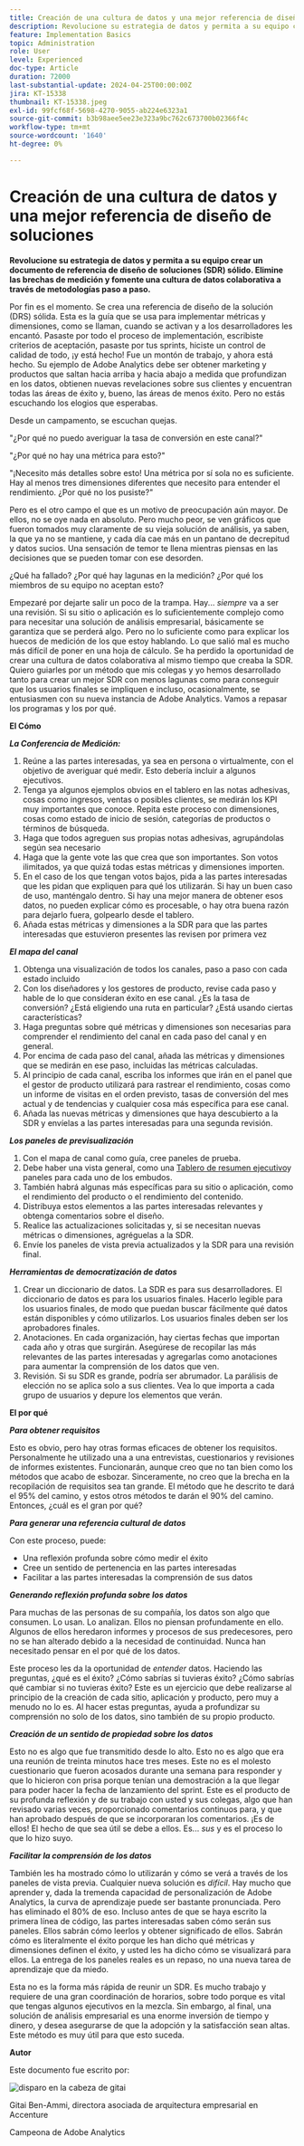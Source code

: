 ```yaml
---
title: Creación de una cultura de datos y una mejor referencia de diseño de soluciones
description: Revolucione su estrategia de datos y permita a su equipo crear un documento sólido de referencia de diseño de la solución (DRS). Elimine las brechas de medición y fomente una cultura de datos colaborativa a través de metodologías paso a paso.
feature: Implementation Basics
topic: Administration
role: User
level: Experienced
doc-type: Article
duration: 72000
last-substantial-update: 2024-04-25T00:00:00Z
jira: KT-15338
thumbnail: KT-15338.jpeg
exl-id: 99fcf68f-5698-4270-9055-ab224e6323a1
source-git-commit: b3b98aee5ee23e323a9bc762c673700b02366f4c
workflow-type: tm+mt
source-wordcount: '1640'
ht-degree: 0%

---
```


# Creación de una cultura de datos y una mejor referencia de diseño de soluciones

**Revolucione su estrategia de datos y permita a su equipo crear un documento de referencia de diseño de soluciones (SDR) sólido. Elimine las brechas de medición y fomente una cultura de datos colaborativa a través de metodologías paso a paso.**

Por fin es el momento. Se crea una referencia de diseño de la solución (DRS) sólida. Esta es la guía que se usa para implementar métricas y dimensiones, como se llaman, cuando se activan y a los desarrolladores les encantó. Pasaste por todo el proceso de implementación, escribiste criterios de aceptación, pasaste por tus sprints, hiciste un control de calidad de todo, ¡y está hecho! Fue un montón de trabajo, y ahora está hecho. Su ejemplo de Adobe Analytics debe ser obtener marketing y productos que saltan hacia arriba y hacia abajo a medida que profundizan en los datos, obtienen nuevas revelaciones sobre sus clientes y encuentran todas las áreas de éxito y, bueno, las áreas de menos éxito. Pero no estás escuchando los elogios que esperabas.

Desde un campamento, se escuchan quejas.

&quot;¿Por qué no puedo averiguar la tasa de conversión en este canal?&quot;

&quot;¿Por qué no hay una métrica para esto?&quot;

&quot;¡Necesito más detalles sobre esto! Una métrica por sí sola no es suficiente. Hay al menos tres dimensiones diferentes que necesito para entender el rendimiento. ¿Por qué no los pusiste?&quot;

Pero es el otro campo el que es un motivo de preocupación aún mayor. De ellos, no se oye nada en absoluto. Pero mucho peor, se ven gráficos que fueron tomados muy claramente de su vieja solución de análisis, ya saben, la que ya no se mantiene, y cada día cae más en un pantano de decrepitud y datos sucios. Una sensación de temor te llena mientras piensas en las decisiones que se pueden tomar con ese desorden.

¿Qué ha fallado? ¿Por qué hay lagunas en la medición? ¿Por qué los miembros de su equipo no aceptan esto?

Empezaré por dejarte salir un poco de la trampa. Hay... *siempre* va a ser una revisión. Si su sitio o aplicación es lo suficientemente complejo como para necesitar una solución de análisis empresarial, básicamente se garantiza que se perderá algo. Pero no lo suficiente como para explicar los huecos de medición de los que estoy hablando. Lo que salió mal es mucho más difícil de poner en una hoja de cálculo. Se ha perdido la oportunidad de crear una cultura de datos colaborativa al mismo tiempo que creaba la SDR. Quiero guiarles por un método que mis colegas y yo hemos desarrollado tanto para crear un mejor SDR con menos lagunas como para conseguir que los usuarios finales se impliquen e incluso, ocasionalmente, se entusiasmen con su nueva instancia de Adobe Analytics. Vamos a repasar los programas y los por qué.

**El Cómo**

***La Conferencia de Medición:***

1. Reúne a las partes interesadas, ya sea en persona o virtualmente, con el objetivo de averiguar qué medir. Esto debería incluir a algunos ejecutivos.
1. Tenga ya algunos ejemplos obvios en el tablero en las notas adhesivas, cosas como ingresos, ventas o posibles clientes, se medirán los KPI muy importantes que conoce. Repita este proceso con dimensiones, cosas como estado de inicio de sesión, categorías de productos o términos de búsqueda.
1. Haga que todos agreguen sus propias notas adhesivas, agrupándolas según sea necesario
1. Haga que la gente vote las que crea que son importantes. Son votos ilimitados, ya que quizá todas estas métricas y dimensiones importen.
1. En el caso de los que tengan votos bajos, pida a las partes interesadas que les pidan que expliquen para qué los utilizarán. Si hay un buen caso de uso, manténgalo dentro. Si hay una mejor manera de obtener esos datos, no pueden explicar cómo es procesable, o hay otra buena razón para dejarlo fuera, golpearlo desde el tablero.
1. Añada estas métricas y dimensiones a la SDR para que las partes interesadas que estuvieron presentes las revisen por primera vez

***El mapa del canal***

1. Obtenga una visualización de todos los canales, paso a paso con cada estado incluido
1. Con los diseñadores y los gestores de producto, revise cada paso y hable de lo que consideran éxito en ese canal. ¿Es la tasa de conversión? ¿Está eligiendo una ruta en particular? ¿Está usando ciertas características?
1. Haga preguntas sobre qué métricas y dimensiones son necesarias para comprender el rendimiento del canal en cada paso del canal y en general.
1. Por encima de cada paso del canal, añada las métricas y dimensiones que se medirán en ese paso, incluidas las métricas calculadas.
1. Al principio de cada canal, escriba los informes que irán en el panel que el gestor de producto utilizará para rastrear el rendimiento, cosas como un informe de visitas en el orden previsto, tasas de conversión del mes actual y de tendencias y cualquier cosa más específica para ese canal.
1. Añada las nuevas métricas y dimensiones que haya descubierto a la SDR y envíelas a las partes interesadas para una segunda revisión.

***Los paneles de previsualización***

1. Con el mapa de canal como guía, cree paneles de prueba.
1. Debe haber una vista general, como una [Tablero de resumen ejecutivo](driving-success-with-executive-summary-dashboards.md)y paneles para cada uno de los embudos.
1. También habrá algunas más específicas para su sitio o aplicación, como el rendimiento del producto o el rendimiento del contenido.
1. Distribuya estos elementos a las partes interesadas relevantes y obtenga comentarios sobre el diseño.
1. Realice las actualizaciones solicitadas y, si se necesitan nuevas métricas o dimensiones, agréguelas a la SDR.
1. Envíe los paneles de vista previa actualizados y la SDR para una revisión final.

***Herramientas de democratización de datos***

1. Crear un diccionario de datos. La SDR es para sus desarrolladores. El diccionario de datos es para los usuarios finales. Hacerlo legible para los usuarios finales, de modo que puedan buscar fácilmente qué datos están disponibles y cómo utilizarlos. Los usuarios finales deben ser los aprobadores finales.
1. Anotaciones. En cada organización, hay ciertas fechas que importan cada año y otras que surgirán. Asegúrese de recopilar las más relevantes de las partes interesadas y agregarlas como anotaciones para aumentar la comprensión de los datos que ven.
1. Revisión. Si su SDR es grande, podría ser abrumador. La parálisis de elección no se aplica solo a sus clientes. Vea lo que importa a cada grupo de usuarios y depure los elementos que verán.

**El por qué**

***Para obtener requisitos***

Esto es obvio, pero hay otras formas eficaces de obtener los requisitos. Personalmente he utilizado una a una entrevistas, cuestionarios y revisiones de informes existentes. Funcionarán, aunque creo que no tan bien como los métodos que acabo de esbozar. Sinceramente, no creo que la brecha en la recopilación de requisitos sea tan grande. El método que he descrito te dará el 95% del camino, y estos otros métodos te darán el 90% del camino. Entonces, ¿cuál es el gran por qué?

***Para generar una referencia cultural de datos***

Con este proceso, puede:

- Una reflexión profunda sobre cómo medir el éxito
- Cree un sentido de pertenencia en las partes interesadas
- Facilitar a las partes interesadas la comprensión de sus datos

***Generando reflexión profunda sobre los datos***

Para muchas de las personas de su compañía, los datos son algo que consumen. Lo usan. Lo analizan. Ellos no piensan profundamente en ello. Algunos de ellos heredaron informes y procesos de sus predecesores, pero no se han alterado debido a la necesidad de continuidad. Nunca han necesitado pensar en el por qué de los datos.

Este proceso les da la oportunidad de *entender* datos. Haciendo las preguntas, ¿qué es el éxito? ¿Cómo sabrías si tuvieras éxito? ¿Cómo sabrías qué cambiar si no tuvieras éxito? Este es un ejercicio que debe realizarse al principio de la creación de cada sitio, aplicación y producto, pero muy a menudo no lo es. Al hacer estas preguntas, ayuda a profundizar su comprensión no solo de los datos, sino también de su propio producto.

***Creación de un sentido de propiedad sobre los datos***

Esto no es algo que fue transmitido desde lo alto. Esto no es algo que era una reunión de treinta minutos hace tres meses. Este no es el molesto cuestionario que fueron acosados durante una semana para responder y que lo hicieron con prisa porque tenían una demostración a la que llegar para poder hacer la fecha de lanzamiento del sprint. Este es el producto de su profunda reflexión y de su trabajo con usted y sus colegas, algo que han revisado varias veces, proporcionado comentarios continuos para, y que han aprobado después de que se incorporaran los comentarios. ¡Es de ellos! El hecho de que sea útil se debe a ellos. Es... *sus* y es el proceso lo que lo hizo suyo.

***Facilitar la comprensión de los datos***

También les ha mostrado cómo lo utilizarán y cómo se verá a través de los paneles de vista previa. Cualquier nueva solución es *difícil*. Hay mucho que aprender y, dada la tremenda capacidad de personalización de Adobe Analytics, la curva de aprendizaje puede ser bastante pronunciada. Pero has eliminado el 80% de eso. Incluso antes de que se haya escrito la primera línea de código, las partes interesadas saben cómo serán sus paneles. Ellos sabrán cómo leerlos y obtener significado de ellos. Sabrán cómo es literalmente el éxito porque les han dicho qué métricas y dimensiones definen el éxito, y usted les ha dicho cómo se visualizará para ellos. La entrega de los paneles reales es un repaso, no una nueva tarea de aprendizaje que da miedo.

Esta no es la forma más rápida de reunir un SDR. Es mucho trabajo y requiere de una gran coordinación de horarios, sobre todo porque es vital que tengas algunos ejecutivos en la mezcla. Sin embargo, al final, una solución de análisis empresarial es una enorme inversión de tiempo y dinero, y desea asegurarse de que la adopción y la satisfacción sean altas. Este método es muy útil para que esto suceda.

**Autor**

Este documento fue escrito por:

![disparo en la cabeza de gitai](assets/gitai-headshot-150.jpg)

Gitai Ben-Ammi, directora asociada de arquitectura empresarial en Accenture

Campeona de Adobe Analytics
